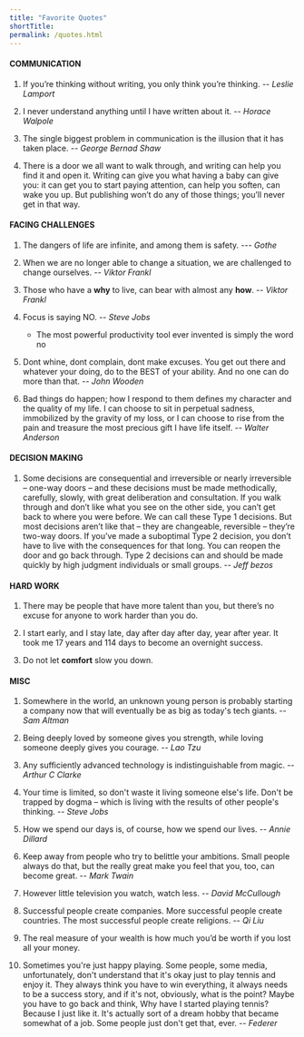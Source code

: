 ```yaml
---
title: "Favorite Quotes"
shortTitle: 
permalink: /quotes.html
---
```


#### COMMUNICATION

1. If you’re thinking without writing, you only think you’re thinking. -- *Leslie Lamport*

1. I never understand anything until I have written about it. -- *Horace Walpole*

1. The single biggest problem in communication is the illusion that it has taken place. -- *George Bernad Shaw*

1. There is a door we all want to walk through, and writing can help you find it and open it. Writing can give you what having a baby can give you: it can get you to start paying attention, can help you soften, can wake you up. But publishing won’t do any of those things; you’ll never get in that way.

#### FACING CHALLENGES


1. The dangers of life are infinite, and among them is safety. --- *Gothe*

1. When we are no longer able to change a situation, we are challenged to change ourselves. -- *Viktor Frankl*
  
1. Those who have a **why** to live, can bear with almost any **how**. -- *Viktor Frankl*

1. Focus is saying NO. -- *Steve Jobs*

   * The most powerful productivity tool ever invented is simply the word no 

1. Dont whine, dont complain, dont make excuses.  You get out there and whatever your doing, do to the BEST of your ability.  And no one can do more than that. -- *John Wooden*
   
3. Bad things do happen; how I respond to them defines my character and the quality of my life. I can choose to sit in perpetual sadness, immobilized by the gravity of my loss, or I can choose to rise from the pain and treasure the most precious gift I have life itself. -- *Walter Anderson*

#### DECISION MAKING

1. Some decisions are consequential and irreversible or nearly irreversible – one-way doors – and these decisions must be made methodically, carefully, slowly, with great deliberation and consultation. If you walk through and don’t like what you see on the other side, you can’t get back to where you were before. We can call these Type 1 decisions. But most decisions aren’t like that – they are changeable, reversible – they’re two-way doors. If you’ve made a suboptimal Type 2 decision, you don’t have to live with the consequences for that long. You can reopen the door and go back through. Type 2 decisions can and should be made quickly by high judgment individuals or small groups. -- *Jeff bezos*

#### HARD WORK

1. There may be people that have more talent than you, but there’s no excuse for anyone to work harder than you do.
   
3. I start early, and I stay late, day after day after day, year after year. It took me 17 years and 114 days to become an overnight success.

4. Do not let **comfort** slow you down.


#### MISC

1. Somewhere in the world, an unknown young person is probably starting a company now that will eventually be as big as today's tech giants. -- *Sam Altman*
   
1. Being deeply loved by someone gives you strength, while loving someone deeply gives you courage. -- *Lao Tzu*

1. Any sufficiently advanced technology is indistinguishable from magic. -- *Arthur C Clarke*

1. Your time is limited, so don't waste it living someone else's life. Don't be trapped by dogma – which is living with the results of other people's thinking. -- *Steve Jobs*
    
1. How we spend our days is, of course, how we spend our lives. -- *Annie Dillard*

1. Keep away from people who try to belittle your ambitions. Small people always do that, but the really great make you feel that you, too, can become great. -- *Mark Twain*
   
1. However little television you watch, watch less. -- *David McCullough*

1. Successful people create companies.  More successful people create countries.  The most successful people create religions. -- *Qi Liu*
   
3. The real measure of your wealth is how much you’d be worth if you lost all your money.
   
5. Sometimes you're just happy playing. Some people, some media, unfortunately, don't understand that it's okay just to play tennis and enjoy it. They always think you have to win everything, it always needs to be a success story, and if it's not, obviously, what is the point? Maybe you have to go back and think, Why have I started playing tennis? Because I just like it. It's actually sort of a dream hobby that became somewhat of a job. Some people just don't get that, ever. -- *Federer*



